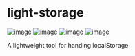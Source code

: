 # light-storage

[![image](https://img.shields.io/npm/v/light-storage?color=0a7bbc)](https://www.npmjs.com/package/light-storage)
[![image](https://img.shields.io/npm/l/light-storage)](https://www.npmjs.com/package/light-storage)
[![image](https://img.shields.io/bundlephobia/min/light-storage)](https://www.npmjs.com/package/light-storage)
[![image](https://img.shields.io/npm/dt/light-storage)](https://npmcharts.com/compare/light-storage)

A lightweight tool for handing localStorage
